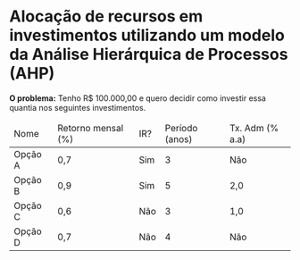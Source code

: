 # **Alocação de recursos em investimentos utilizando um modelo da Análise Hierárquica de Processos (AHP)**

**O problema:** Tenho R$ 100.000,00 e quero decidir como investir essa quantia nos seguintes investimentos.


<table>
<thead><tr><td>Nome</td><td>Retorno mensal (%)</td><td>IR?</td><td>Período (anos)</td><td>Tx. Adm (% a.a)</td></tr></thead>
<tbody>
<tr><td>Opção A</td><td>0,7</td><td>Sim</td><td>3</td><td>Não</td></tr>
<tr><td>Opção B</td><td>0,9</td><td>Sim</td><td>5</td><td>2,0</td></tr>
<tr><td>Opção C</td><td>0,6</td><td>Não</td><td>3</td><td>1,0</td></tr>
<tr><td>Opção D</td><td>0,7</td><td>Não</td><td>4</td><td>Não</td></tr>
</tbody>
</table>

<imh src="ahp.png">
  
  
